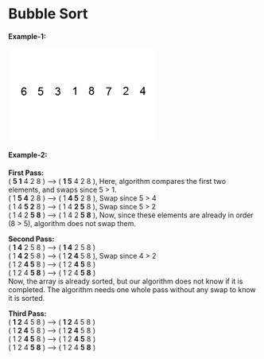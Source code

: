 # Bubble Sort

#### Example-1:
![bubble-sort](https://github.com/mohit2708/Algorithms/blob/Sorting-Algorthims/img/Bubble-sort.gif)

#### Example-2:
__First Pass:__<br>
( __5 1__ 4 2 8 ) –> ( __1 5__ 4 2 8 ), Here, algorithm compares the first two elements, and swaps since 5 > 1.<br>
( 1 __5 4__ 2 8 ) –>  ( 1 __4 5__ 2 8 ), Swap since 5 > 4<br>
( 1 4 __5 2__ 8 ) –>  ( 1 4 __2 5__ 8 ), Swap since 5 > 2<br>
( 1 4 2 __5 8__ ) –> ( 1 4 2 __5 8__ ), Now, since these elements are already in order (8 > 5), algorithm does not swap them.<br>

__Second Pass:__<br>
( __1 4__ 2 5 8 ) –> ( __1 4__ 2 5 8 )<br>
( 1 __4 2__ 5 8 ) –> ( 1 __2 4__ 5 8 ), Swap since 4 > 2<br>
( 1 2 __4 5__ 8 ) –> ( 1 2 __4 5__ 8 )<br>
( 1 2 4 __5 8__ ) –>  ( 1 2 4 __5 8__ )<br>
Now, the array is already sorted, but our algorithm does not know if it is completed. The algorithm needs one whole pass without any swap to know it is sorted.<br>

__Third Pass:__<br>
( __1 2__ 4 5 8 ) –> ( __1 2__ 4 5 8 )<br>
( 1 __2 4__ 5 8 ) –> ( 1 __2 4__ 5 8 )<br>
( 1 2 __4 5__ 8 ) –> ( 1 2 __4 5__ 8 )<br>
( 1 2 4 __5 8__ ) –> ( 1 2 4 __5 8__ )<br>
